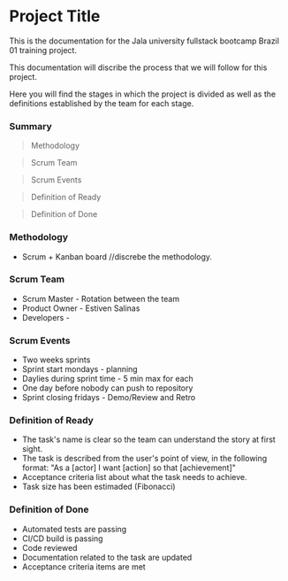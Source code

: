 # Project Title

This is the documentation for the Jala university fullstack bootcamp Brazil 01 training project.

This documentation will discribe the process that we will follow for this project.

Here you will find the stages in which the project is divided as well as the definitions established by the team for each stage.

### Summary

> Methodology

> Scrum Team

> Scrum Events

> Definition of Ready

> Definition of Done

### Methodology

- Scrum + Kanban board //discrebe the methodology.

### Scrum Team

- Scrum Master - Rotation between the team
- Product Owner - Estiven Salinas
- Developers -

### Scrum Events

- Two weeks sprints
- Sprint start mondays - planning
- Daylies during sprint time - 5 min max for each
- One day before nobody can push to repository
- Sprint closing fridays - Demo/Review and Retro

### Definition of Ready

- The task's name is clear so the team can understand the story at first sight.
- The task is described from the user's point of view, in the following format:
  "As a [actor] I want [action] so that [achievement]"
- Acceptance criteria list about what the task needs to achieve.
- Task size has been estimaded (Fibonacci)

### Definition of Done

- Automated tests are passing
- CI/CD build is passing
- Code reviewed
- Documentation related to the task are updated
- Acceptance criteria items are met